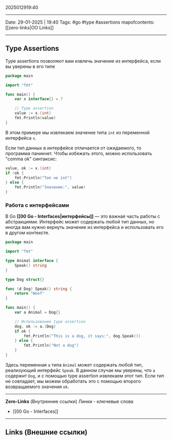2025012919:40
___
Date: 29-01-2025 | 19:40
Tags: #go #type #assertions
mapofcontents: [[zero-links|OO Links]]
___
## **Type Assertions**

Type assertions позволяют вам извлечь значение из интерфейса, если вы уверены в его типе

```go
package main

import "fmt"

func main() {
    var x interface{} = 7

    // Type assertion
    value := x.(int)
    fmt.Println(value)
}
```

В этом примере мы извлекаем значение типа `int` из переменной интерфейса `x`.

Если тип данных в интерфейсе отличается от ожидаемого, то программа паникнет. Чтобы избежать этого, можно использовать "comma ok" синтаксис:

```go
value, ok := x.(int)
if !ok {
    fmt.Println("Тип не int")
} else {
    fmt.Println("Значение:", value)
}
```

### Работа с интерфейсами

В Go **[[00 Go - Interfaces|интерфейсы]]** — это важная часть работы с абстракциями. Интерфейс может содержать любой тип данных, но иногда вам нужно вернуть значение из интерфейса и использовать его в другом контексте.

```go
package main

import "fmt"

type Animal interface {
    Speak() string
}

type Dog struct{}

func (d Dog) Speak() string {
    return "Woof"
}

func main() {
    var a Animal = Dog{}

    // Использование type assertion
    dog, ok := a.(Dog)
    if ok {
        fmt.Println("This is a dog, it says:", dog.Speak())
    } else {
        fmt.Println("Not a dog")
    }
}
```

Здесь переменная `a` типа `Animal` может содержать любой тип, реализующий интерфейс `Speak`. В данном случае мы уверены, что `a` содержит `Dog`, и с помощью type assertion извлекаем этот тип. Если тип не совпадает, мы можем обработать это с помощью второго возвращаемого значения `ok`.






-----
**Zero-Links**  (Внутренние ссылки) Линки - ключевые слова
- [[00 Go - Interfaces]]

------
**Links** (Внешние ссылки)
-
